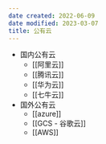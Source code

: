 ```yaml
---
date created: 2022-06-09
date modified: 2023-03-07
title: 公有云
---
```

- 国内公有云
	- [[阿里云]]
	- [[腾讯云]]
	- [[华为云]]
	- [[七牛云]]
- 国外公有云
	- [[azure]]
	- [[GCS - 谷歌云]]
	- [[AWS]]
